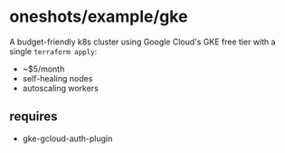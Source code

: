 # oneshots/example/gke

A budget-friendly k8s cluster using Google Cloud's GKE free tier with a single `terraform apply`:

- ~$5/month
- self-healing nodes
- autoscaling workers

## requires

- gke-gcloud-auth-plugin